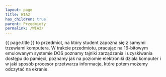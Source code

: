 ```yaml
---
layout: page
title: WIA2
has_children: true
parent: Przedmioty
permalink: /WIA2/
---
```

{{ page.title }} to przedmiot, na który student zapozna się z samymi trzewiami komputera. W trakcie przedmiotu, pracując na 16-bitowym emulowanym systemie DOS poznamy tajniki zarządzania i uzyskiwania dostępu do pamięci, poznamy jak na poziomie elektroniki działa komputer i w jaki sposób procesor przetwarza informacje, które potem możemy odczytać na ekranie. 